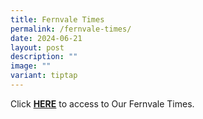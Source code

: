 ```yaml
---
title: Fernvale Times
permalink: /fernvale-times/
date: 2024-06-21
layout: post
description: ""
image: ""
variant: tiptap
---
```

<p>Click <strong><a href="Mr Iskandar Alamin Bin Salleh" rel="noopener noreferrer nofollow" target="_blank">HERE</a></strong> to
access to Our Fernvale Times.</p>